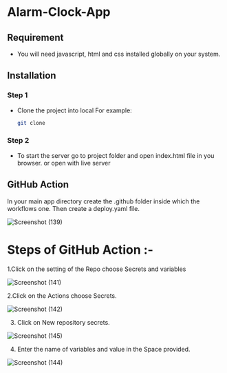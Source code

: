 # Alarm-Clock-App
## Requirement
- You will need javascript, html and css installed globally on your system.

## Installation
### Step 1 

 - Clone the project into local
    For example: 
    ```bash
    git clone 
    ```

### Step 2
 - To start the server go to project folder and open index.html file in you browser.
    or
    open with live server           







## GitHub Action
In your main app directory create the .github folder inside which the workflows one. Then create a deploy.yaml file.

![Screenshot (139)](https://user-images.githubusercontent.com/109335469/212459811-31a646f2-9ef6-4b22-8d30-b2235e8bfa3d.png)
 # Steps of GitHub Action :-
 1.Click on the setting of the Repo  choose Secrets and variables
 
 ![Screenshot (141)](https://user-images.githubusercontent.com/109335469/212525496-9d7becfc-6123-4d99-b527-25e8a90be5e6.png)

 2.Click on the Actions choose Secrets.
 
 ![Screenshot (142)](https://user-images.githubusercontent.com/109335469/212525576-f033220d-d368-4fc6-95c0-e5f7047e44e6.png)

3. Click on New repository secrets.

![Screenshot (145)](https://user-images.githubusercontent.com/109335469/212525676-29b889af-8465-40bf-b1dd-7ab0548edbe1.png)

4. Enter the name of variables and value in the  Space provided.

![Screenshot (144)](https://user-images.githubusercontent.com/109335469/212525771-dd667d79-8769-40f8-8e1f-d7b1ad1d14cd.png)



  
